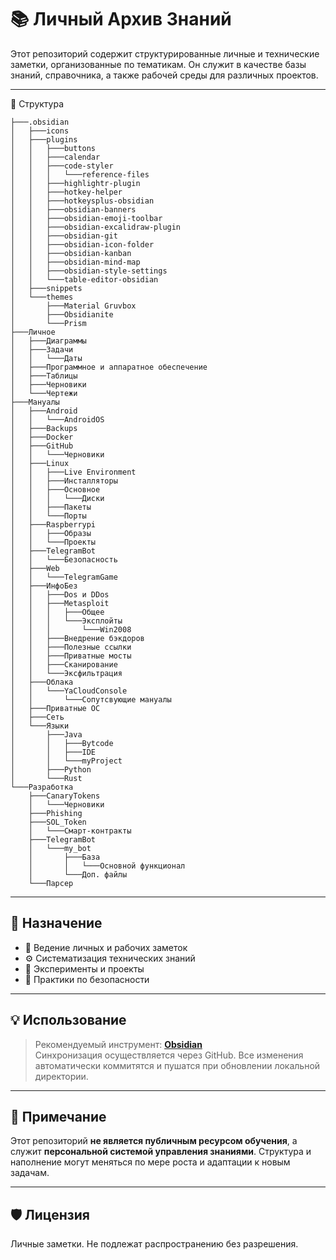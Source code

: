 # 📚 Личный Архив Знаний

Этот репозиторий содержит структурированные личные и технические заметки, организованные по тематикам. Он служит в качестве базы знаний, справочника, а также рабочей среды для различных проектов.

---

📁 Структура

```
├───.obsidian
│   ├───icons
│   ├───plugins
│   │   ├───buttons
│   │   ├───calendar
│   │   ├───code-styler
│   │   │   └───reference-files
│   │   ├───highlightr-plugin
│   │   ├───hotkey-helper
│   │   ├───hotkeysplus-obsidian
│   │   ├───obsidian-banners
│   │   ├───obsidian-emoji-toolbar
│   │   ├───obsidian-excalidraw-plugin
│   │   ├───obsidian-git
│   │   ├───obsidian-icon-folder
│   │   ├───obsidian-kanban
│   │   ├───obsidian-mind-map
│   │   ├───obsidian-style-settings
│   │   └───table-editor-obsidian
│   ├───snippets
│   └───themes
│       ├───Material Gruvbox
│       ├───Obsidianite
│       └───Prism
├───Личное
│   ├───Диаграммы
│   ├───Задачи
│   │   └───Даты
│   ├───Программное и аппаратное обеспечение
│   ├───Таблицы
│   ├───Черновики
│   └───Чертежи
├───Мануалы
│   ├───Android
│   │   └───AndroidOS
│   ├───Backups
│   ├───Docker
│   ├───GitHub
│   │   └───Черновики
│   ├───Linux
│   │   ├───Live Environment
│   │   ├───Инсталляторы
│   │   ├───Основное
│   │   │   └───Диски
│   │   ├───Пакеты
│   │   └───Порты
│   ├───Raspberrypi
│   │   ├───Образы
│   │   └───Проекты
│   ├───TelegramBot
│   │   └───Безопасность
│   ├───Web
│   │   └───TelegramGame
│   ├───ИнфоБез
│   │   ├───Dos и DDos
│   │   ├───Metasploit
│   │   │   ├───Общее
│   │   │   └───Эксплойты
│   │   │       └───Win2008
│   │   ├───Внедрение бэкдоров
│   │   ├───Полезные ссылки
│   │   ├───Приватные мосты
│   │   ├───Сканирование
│   │   └───Эксфильтрация
│   ├───Облака
│   │   └───YaCloudConsole
│   │       └───Сопутсвующие мануалы
│   ├───Приватные ОС
│   ├───Сеть
│   └───Языки
│       ├───Java
│       │   ├───Bytcode
│       │   ├───IDE
│       │   └───myProject
│       ├───Python
│       └───Rust
└───Разработка
    ├───CanaryTokens
    │   └───Черновики
    ├───Phishing
    ├───SOL_Token
    │   └───Смарт-контракты
    ├───TelegramBot
    │   └───my_bot
    │       ├───База
    │       │   └───Основной функционал
    │       └───Доп. файлы
    └───Парсер
```

---

## 🧭 Назначение

- 📒 Ведение личных и рабочих заметок
- ⚙️ Систематизация технических знаний
- 🧪 Эксперименты и проекты
- 🔐 Практики по безопасности

---

## 💡 Использование

> Рекомендуемый инструмент: **[Obsidian](https://obsidian.md/)**  
> Синхронизация осуществляется через GitHub. Все изменения автоматически коммитятся и пушатся при обновлении локальной директории.

---

## 📌 Примечание

Этот репозиторий **не является публичным ресурсом обучения**, а служит **персональной системой управления знаниями**. Структура и наполнение могут меняться по мере роста и адаптации к новым задачам.

---

## 🛡️ Лицензия

Личные заметки. Не подлежат распространению без разрешения.
